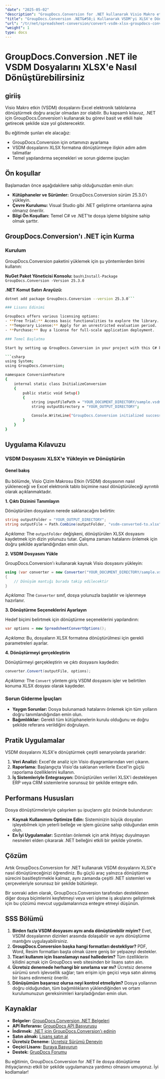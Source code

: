 ```yaml
---
"date": "2025-05-02"
"description": "GroupDocs.Conversion for .NET kullanarak Visio Makro etkin dosyaları (VSDM) Excel elektronik tablolarına nasıl dönüştüreceğinizi öğrenin. Sorunsuz veri dönüşümü için bu adım adım kılavuzu izleyin."
"title": "GroupDocs.Conversion .NET&#58;i Kullanarak VSDM'yi XLSX'e Dönüştürme Tam Bir Kılavuz"
"url": "/tr/net/spreadsheet-conversion/convert-vsdm-xlsx-groupdocs-conversion-net/"
"weight": 1
type: docs
---
```

# GroupDocs.Conversion .NET ile VSDM Dosyalarını XLSX'e Nasıl Dönüştürebilirsiniz

## giriiş

Visio Makro etkin (VSDM) dosyalarını Excel elektronik tablolarına dönüştürmek doğru araçlar olmadan zor olabilir. Bu kapsamlı kılavuz, .NET için GroupDocs.Conversion'ı kullanarak bu görevi basit ve etkili hale getirecek şekilde size yol gösterecektir.

Bu eğitimde şunları ele alacağız:
- GroupDocs.Conversion için ortamınızı ayarlama
- VSDM dosyalarını XLSX formatına dönüştürmeye ilişkin adım adım talimatlar
- Temel yapılandırma seçenekleri ve sorun giderme ipuçları

## Ön koşullar

Başlamadan önce aşağıdakilere sahip olduğunuzdan emin olun:

- **Kütüphaneler ve Sürümler:** GroupDocs.Conversion sürüm 25.3.0'ı yükleyin.
- **Çevre Kurulumu:** Visual Studio gibi .NET geliştirme ortamlarına aşina olmanız önerilir.
- **Bilgi Ön Koşulları:** Temel C# ve .NET'te dosya işleme bilgisine sahip olmak şarttır.

## GroupDocs.Conversion'ı .NET için Kurma

### Kurulum

GroupDocs.Conversion paketini yüklemek için şu yöntemlerden birini kullanın:

**NuGet Paket Yöneticisi Konsolu:**
```bash\Install-Package GroupDocs.Conversion -Version 25.3.0```

**\.NET Komut Satırı Arayüzü:**
```bash
dotnet add package GroupDocs.Conversion --version 25.3.0```

### Lisans Edinimi

GroupDocs offers various licensing options:
- **Free Trial:** Access basic functionalities to explore the library.
- **Temporary License:** Apply for an unrestricted evaluation period.
- **Purchase:** Buy a license for full-scale application deployment.

### Temel Başlatma

Start by setting up GroupDocs.Conversion in your project with this C# kod:

```csharp
using System;
using GroupDocs.Conversion;

namespace ConversionFeature
{
    internal static class InitializeConversion
    {
        public static void Setup()
        {
            string inputFilePath = "YOUR_DOCUMENT_DIRECTORY/sample.vsdm";
            string outputDirectory = "YOUR_OUTPUT_DIRECTORY";

            Console.WriteLine("GroupDocs.Conversion initialized successfully.");
        }
    }
}
```

## Uygulama Kılavuzu

### VSDM Dosyasını XLSX'e Yükleyin ve Dönüştürün

#### Genel bakış

Bu bölümde, Visio Çizim Makrosu Etkin (VSDM) dosyasının nasıl yükleneceği ve Excel elektronik tablo biçimine nasıl dönüştürüleceği ayrıntılı olarak açıklanmaktadır.

**1. Çıktı Dizinini Tanımlayın**

Dönüştürülen dosyaların nerede saklanacağını belirtin:
```csharp
string outputFolder = "YOUR_OUTPUT_DIRECTORY";
string outputFile = Path.Combine(outputFolder, "vsdm-converted-to.xlsx");
```

*Açıklama:* The `outputFolder` değişkeni, dönüştürülen XLSX dosyasını kaydetmek için dizin yolunuzu tutar. Çalışma zamanı hatalarını önlemek için doğru şekilde ayarlandığından emin olun.

**2. VSDM Dosyasını Yükle**

GroupDocs.Conversion'ı kullanarak kaynak Visio dosyasını yükleyin:
```csharp
using (var converter = new Converter("YOUR_DOCUMENT_DIRECTORY/sample.vsdm"))
{
    // Dönüşüm mantığı burada takip edilecektir
}
```

*Açıklama:* The `Converter` sınıf, dosya yolunuzla başlatılır ve işlenmeye hazırlanır.

**3. Dönüştürme Seçeneklerini Ayarlayın**

Hedef biçimi belirtmek için dönüştürme seçeneklerini yapılandırın:
```csharp
var options = new SpreadsheetConvertOptions();
```

*Açıklama:* Bu, dosyaların XLSX formatına dönüştürülmesi için gerekli parametreleri ayarlar.

**4. Dönüştürmeyi gerçekleştirin**

Dönüştürmeyi gerçekleştirin ve çıktı dosyasını kaydedin:
```csharp
converter.Convert(outputFile, options);
```

*Açıklama:* The `Convert` yöntem giriş VSDM dosyasını işler ve belirtilen konuma XLSX dosyası olarak kaydeder.

### Sorun Giderme İpuçları

- **Yaygın Sorunlar:** Dosya bulunamadı hatalarını önlemek için tüm yolların doğru tanımlandığından emin olun.
- **Bağımlılıklar:** Gerekli tüm kütüphanelerin kurulu olduğunu ve doğru şekilde referans verildiğini doğrulayın.

## Pratik Uygulamalar

VSDM dosyalarını XLSX'e dönüştürmek çeşitli senaryolarda yararlıdır:
1. **Veri Analizi:** Excel'de analiz için Visio diyagramlarından veri çıkarın.
2. **Raporlama:** Başlangıçta Visio'da saklanan verilerle Excel'in güçlü raporlama özelliklerini kullanın.
3. **İş Sistemleriyle Entegrasyon:** Dönüştürülen verileri XLSX'i destekleyen ERP veya CRM sistemlerine sorunsuz bir şekilde entegre edin.

## Performans Hususları

Dosya dönüştürmeleriyle çalışırken şu ipuçlarını göz önünde bulundurun:
- **Kaynak Kullanımını Optimize Edin:** Sisteminizin büyük dosyaları işleyebilmek için yeterli belleğe ve işlem gücüne sahip olduğundan emin olun.
- **En İyi Uygulamalar:** Sızıntıları önlemek için artık ihtiyaç duyulmayan nesneleri elden çıkararak .NET belleğini etkili bir şekilde yönetin.

## Çözüm

Artık GroupDocs.Conversion for .NET kullanarak VSDM dosyalarını XLSX'e nasıl dönüştüreceğinizi öğrendiniz. Bu güçlü araç yalnızca dönüştürme sürecini basitleştirmekle kalmaz, aynı zamanda çeşitli .NET sistemleri ve çerçeveleriyle sorunsuz bir şekilde bütünleşir.

Bir sonraki adım olarak, GroupDocs.Conversion tarafından desteklenen diğer dosya biçimlerini keşfetmeyi veya veri işleme iş akışlarını geliştirmek için bu çözümü mevcut uygulamalarınıza entegre etmeyi düşünün.

## SSS Bölümü

1. **Birden fazla VSDM dosyasını aynı anda dönüştürebilir miyim?** 
   Evet, VSDM dosyalarının dizinleri arasında dolaşabilir ve aynı dönüştürme mantığını uygulayabilirsiniz.
2. **GroupDocs.Conversion başka hangi formatları destekliyor?**
   PDF, Word, Resim formatları başta olmak üzere geniş bir yelpazeyi destekler.
3. **Ticari kullanım için lisanslamayı nasıl hallederim?**
   Tüm özelliklerin kilidini açmak için GroupDocs web sitesinden bir lisans satın alın.
4. **Ücretsiz denemede herhangi bir sınırlama var mı?**
   Ücretsiz deneme sürümü sınırlı işlevsellik sağlar; tam erişim için geçici veya satın alınmış bir lisans edinmeniz önerilir.
5. **Dönüşümüm başarısız olursa neyi kontrol etmeliyim?**
   Dosya yollarının doğru olduğundan, tüm bağımlılıkların yüklendiğinden ve ortam kurulumunuzun gereksinimleri karşıladığından emin olun.

## Kaynaklar
- **Belgeler:** [GroupDocs.Conversion .NET Belgeleri](https://docs.groupdocs.com/conversion/net/)
- **API Referansı:** [GroupDocs API Başvurusu](https://reference.groupdocs.com/conversion/net/)
- **İndirmek:** [.NET için GroupDocs.Conversion'ı edinin](https://releases.groupdocs.com/conversion/net/)
- **Satın almak:** [Lisans satın al](https://purchase.groupdocs.com/buy)
- **Ücretsiz Deneme:** [Ücretsiz Sürümü Deneyin](https://releases.groupdocs.com/conversion/net/)
- **Geçici Lisans:** [Buraya Başvurun](https://purchase.groupdocs.com/temporary-license/)
- **Destek:** [GrupDocs Forumu](https://forum.groupdocs.com/c/conversion/10)

Bu eğitimin, GroupDocs.Conversion for .NET ile dosya dönüştürme ihtiyaçlarınızı etkili bir şekilde uygulamanıza yardımcı olmasını umuyoruz. İyi kodlamalar!